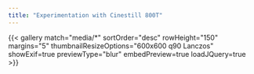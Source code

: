 ```yaml
---
title: "Experimentation with Cinestill 800T"
---
```


{{< gallery match="media/*" sortOrder="desc" rowHeight="150" margins="5" thumbnailResizeOptions="600x600 q90 Lanczos" showExif=true previewType="blur" embedPreview=true loadJQuery=true >}}